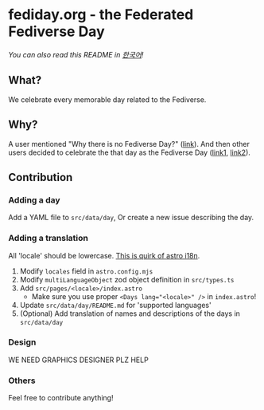 # fediday.org - the Federated Fediverse Day

_You can also read this README in [한국어](README.ko.md)!_

## What?

We celebrate every memorable day related to the Fediverse.

## Why?

A user mentioned "Why there is no Fediverse Day?" ([link](https://yuri.garden/notes/a6fudw931d)).
And then other users decided to celebrate the that day as the Fediverse Day ([link1](https://uri.life/@dazeemdas/114317410597152387), [link2](https://planet.moe/@robin_maki/114317413994515299)).

## Contribution

### Adding a day

Add a YAML file to `src/data/day`, Or create a new issue describing the day.

### Adding a translation

All 'locale' should be lowercase. [This is quirk of astro i18n](https://docs.astro.build/en/reference/modules/astro-i18n/#getrelativelocaleurl).

1. Modify `locales` field in `astro.config.mjs`
2. Modify `multiLanguageObject` zod object definition in `src/types.ts`
3. Add `src/pages/<locale>/index.astro`
   - Make sure you use proper `<Days lang="<locale>" />` in `index.astro`!
4. Update `src/data/day/README.md` for 'supported languages'
5. (Optional) Add translation of names and descriptions of the days in `src/data/day`

### Design

WE NEED GRAPHICS DESIGNER PLZ HELP

### Others

Feel free to contribute anything!
